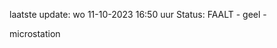 laatste update: 
wo 11-10-2023 16:50   uur 
Status: FAALT - geel - 
<div class="service Y">microstation</div>